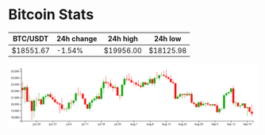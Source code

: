 # Bitcoin Stats

BTC/USDT|24h change|24h high|24h low|
|---|---|---|---|
|$18551.67|-1.54%|$19956.00|$18125.98|

<img src="./chart.svg">
